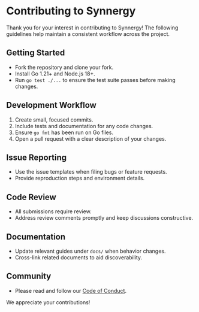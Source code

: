 # Contributing to Synnergy

Thank you for your interest in contributing to Synnergy! The following guidelines
help maintain a consistent workflow across the project.

## Getting Started
- Fork the repository and clone your fork.
- Install Go 1.21+ and Node.js 18+.
- Run `go test ./...` to ensure the test suite passes before making changes.

## Development Workflow
1. Create small, focused commits.
2. Include tests and documentation for any code changes.
3. Ensure `go fmt` has been run on Go files.
4. Open a pull request with a clear description of your changes.

## Issue Reporting
- Use the issue templates when filing bugs or feature requests.
- Provide reproduction steps and environment details.

## Code Review
- All submissions require review.
- Address review comments promptly and keep discussions constructive.

## Documentation
- Update relevant guides under `docs/` when behavior changes.
- Cross-link related documents to aid discoverability.

## Community
- Please read and follow our [Code of Conduct](CODE_OF_CONDUCT.md).

We appreciate your contributions!
